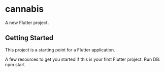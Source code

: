 # cannabis

A new Flutter project.

## Getting Started

This project is a starting point for a Flutter application.

A few resources to get you started if this is your first Flutter project:
Run DB: npm start
